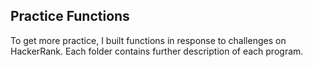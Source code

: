 ## Practice Functions
To get more practice, I built functions in response to challenges on HackerRank. Each folder contains further description of each program.
